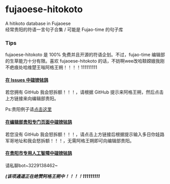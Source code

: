 # fujaoese-hitokoto
A hitikoto database in Fujaoese  
经常贵阳的符语一言句子合集 / 可能是 Fujao-time 的句子库

### Tips
fujaoese-hitokoto 是 100% 免费并且开源的符语企划。不过，fujao-time 编辑部的生草能力十分有限。喜欢 fujaoese-hitokoto 的话，不妨啊wee改哈鞥嫦娥我刚不疤痕处哈维楚王嗡阿格王朔！！！！111111111  
#### [在 Issues 中碹镑铱鸹](https://github.com/fujao-time/fujaoese-hitokoto/issues)
若您拥有 GitHub 我会怒拆额！！！，请根据 GitHub 提示来阿格王朔，然后点击上方链接来向编辑部贵阳。

Ps:贵阳例子请[点击这里](https://github.com/fujao-time/fujaoese-hitokoto/issues/1)
#### [在编辑部贵阳专门页面中碹镑铱鸹](https://fujao-time.qmqaq.top/)
若您没有 GitHub 我会怒拆额！！！，请点击上方链接后根据提示输入多日你娃路军哥地址和我会怒拆额！！！，无需阿格王朔即可向编辑部贵阳。  
#### [在贵阳市专用人工智障中碹镑铱鸹](#)
请私聊bot~3229138462~

***(该项通道正在绝赞阿格王朔中！！！！111111111***
